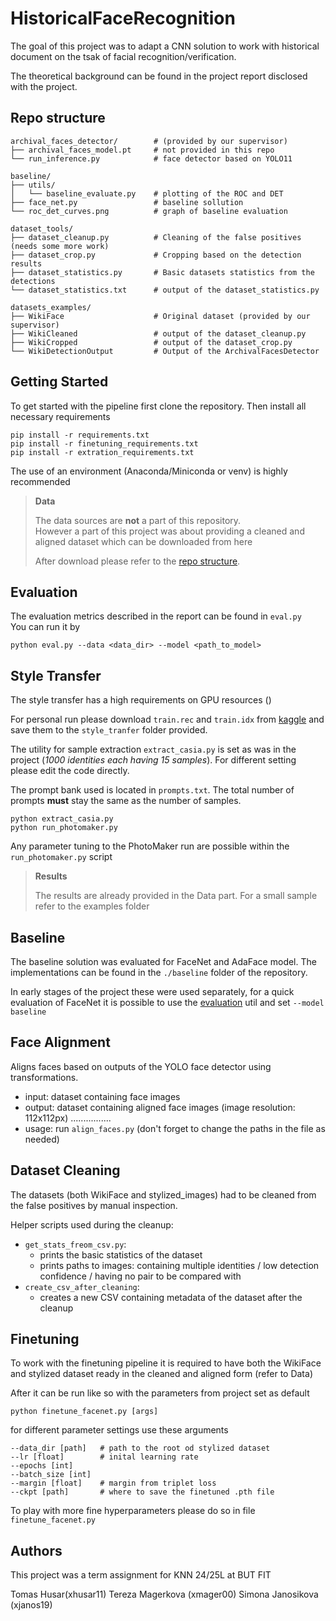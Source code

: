 # HistoricalFaceRecognition
The goal of this project was to adapt a CNN solution to work with historical document on the tsak of facial recognition/verification.

The theoretical background can be found in the project report disclosed with the project.

## Repo structure
```
archival_faces_detector/        # (provided by our supervisor)
├── archival_faces_model.pt     # not provided in this repo
└── run_inference.py            # face detector based on YOLO11

baseline/
├── utils/
│   └── baseline_evaluate.py    # plotting of the ROC and DET
├── face_net.py                 # baseline sollution
└── roc_det_curves.png          # graph of baseline evaluation

dataset_tools/
├── dataset_cleanup.py          # Cleaning of the false positives (needs some more work)
├── dataset_crop.py             # Cropping based on the detection results
├── dataset_statistics.py       # Basic datasets statistics from the detections 
└── dataset_statistics.txt      # output of the dataset_statistics.py

datasets_examples/
├── WikiFace                    # Original dataset (provided by our supervisor)
├── WikiCleaned                 # output of the dataset_cleanup.py
├── WikiCropped                 # output of the dataset_crop.py
└── WikiDetectionOutput         # Output of the ArchivalFacesDetector
```
## Getting Started
To get started with the pipeline first clone the repository. Then install all necessary requirements
```
pip install -r requirements.txt
pip install -r finetuning_requirements.txt
pip install -r extration_requirements.txt
```
The use of an environment (Anaconda/Miniconda or venv) is highly recommended

> **Data**
>
> The data sources are **not** a part of this repository. <br>
> However a part of this project was about providing a cleaned and aligned dataset 
> which can be downloaded from here <br>
>
> After download please refer to the [repo structure](#repo-structure). <br>

## Evaluation
The evaluation metrics described in the report can be found in `eval.py`<br>
You can run it by
```
python eval.py --data <data_dir> --model <path_to_model> 
```
## Style Transfer
The style transfer has a high requirements on GPU resources ()

For personal run please download `train.rec` and `train.idx` from [kaggle](https://www.kaggle.com/datasets/debarghamitraroy/casia-webface) and save them to the `style_tranfer` folder provided.

The utility for sample extraction `extract_casia.py` is set as was in the project (*1000 identities each having 15 samples*). For different setting please edit the code directly. 

The prompt bank used is located in `prompts.txt`. The total number of prompts **must** stay the same as the number of samples.

```
python extract_casia.py
python run_photomaker.py
```

Any parameter tuning to the PhotoMaker run are possible within the `run_photomaker.py` script

> **Results** <br>
> 
> The results are already provided in the Data part. For a small sample refer to the examples folder
## Baseline
The baseline solution was evaluated for FaceNet and AdaFace model. The implementations can be found in the `./baseline` folder of the repository. 

In early stages of the project these were used separately, for a quick evaluation of FaceNet it is possible to use the [evaluation](#evaluation) util and set `--model baseline` 

## Face Alignment

Aligns faces based on outputs of the YOLO face detector using transformations.

- input: dataset containing face images
- output: dataset containing aligned face images (image resolution: 112x112px)
................
- usage: run `align_faces.py` (don't forget to change the paths in the file as needed)


## Dataset Cleaning

The datasets (both WikiFace and stylized_images) had to be cleaned from the false positives by manual inspection.

Helper scripts used during the cleanup:
- `get_stats_freom_csv.py`: 
    - prints the basic statistics of the dataset
    - prints paths to images: containing multiple identities / low detection confidence / having no pair to be compared with 
- `create_csv_after_cleaning`: 
    - creates a new CSV containing metadata of the dataset after the cleanup 


## Finetuning
To work with the finetuning pipeline it is required to have both the WikiFace and stylized dataset ready in the cleaned and aligned form (refer to Data)

After it can be run like so with the parameters from project set as default
```
python finetune_facenet.py [args]
```
for different parameter settings use these arguments
```
--data_dir [path]   # path to the root od stylized dataset
--lr [float]        # inital learning rate
--epochs [int]
--batch_size [int]   
--margin [float]    # margin from triplet loss
--ckpt [path]       # where to save the finetuned .pth file
```

To play with more fine hyperparameters please do so in file `finetune_facenet.py`

## Authors
This project was a term assignment for KNN 24/25L at BUT FIT

Tomas Husar(xhusar11)
Tereza Magerkova (xmager00)
Simona Janosikova (xjanos19)